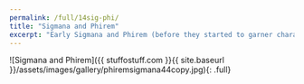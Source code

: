 ```yaml
---
permalink: /full/14sig-phi/
title: "Sigmana and Phirem"
excerpt: "Early Sigmana and Phirem (before they started to garner character and flair)."
---
```


![Sigmana and Phirem]({{ stuffostuff.com }}{{ site.baseurl }}/assets/images/gallery/phiremsigmana44copy.jpg){: .full}
